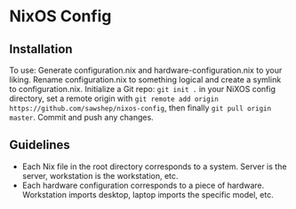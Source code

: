 # NixOS Config

## Installation
To use: Generate configuration.nix and hardware-configuration.nix to your
liking. Rename configuration.nix to something logical and create a symlink to
configuration.nix. Initialize a Git repo: `git init .` in your NiXOS config
directory, set a remote origin with `git remote add origin
https://github.com/sawshep/nixos-config`, then finally `git pull origin
master`. Commit and push any changes.

## Guidelines

* Each Nix file in the root directory corresponds to a system. Server is the
  server, workstation is the workstation, etc.
* Each hardware configuration corresponds to a piece of hardware. Workstation
  imports desktop, laptop imports the specific model, etc.
